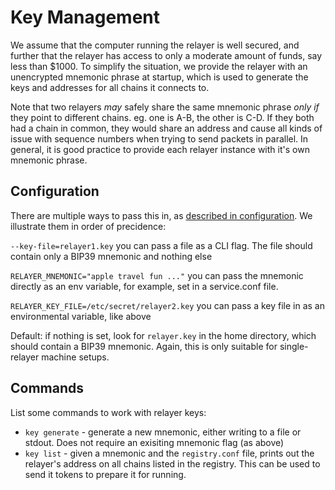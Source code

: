 # Key Management

We assume that the computer running the relayer is well secured, and further that the relayer
has access to only a moderate amount of funds, say less than $1000. To simplify the situation,
we provide the relayer with an unencrypted mnemonic phrase at startup, which is used to generate
the keys and addresses for all chains it connects to.

Note that two relayers _may_ safely share the same mnemonic phrase _only if_ they point to different
chains. eg. one is A-B, the other is C-D. If they both had a chain in common, they would share an
address and cause all kinds of issue with sequence numbers when trying to send packets in parallel.
In general, it is good practice to provide each relayer instance with it's own mnemonic phrase.

## Configuration

There are multiple ways to pass this in, as [described in configuration](./config.md). We illustrate
them in order of precidence:

`--key-file=relayer1.key` you can pass a file as a CLI flag. The file should contain only a BIP39 mnemonic and nothing else

`RELAYER_MNEMONIC="apple travel fun ..."` you can pass the mnemonic directly as an env variable, for example, set in a service.conf file.

`RELAYER_KEY_FILE=/etc/secret/relayer2.key` you can pass a key file in as an environmental variable, like above

Default: if nothing is set, look for `relayer.key` in the home directory, which should contain a BIP39 mnemonic. Again, this
is only suitable for single-relayer machine setups.

## Commands

List some commands to work with relayer keys:

- `key generate` - generate a new mnemonic, either writing to a file or stdout. Does not require an exisiting mnemonic flag (as above)
- `key list` - given a mnemonic and the `registry.conf` file, prints out the relayer's address on all chains listed
  in the registry. This can be used to send it tokens to prepare it for running.

